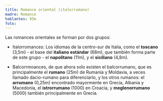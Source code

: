```yaml
---
title: Romance oriental (italorrumano)
madre: Romance
hablantes: 95m
foto: 
---
```


Las romances orientales se forman por dos grupos:

* Italorromances: Los idiomas de la centro-sur de Italia, como el **toscano** (3,5m) - el base del **italiano estándar** (68m), que también forma parte de este grupo - el **napolitano** (11m), y el **siciliano** (4,8m).

* Balcorrmoances, de que ahora solo existen el balcorrumano, que es principalmente el **rumano** (25m) de Rumanía y Moldavia, a veces llamado dacio-rumano para diferenciarlo, y los otros rumanos: el **arrumano** (0,25m) encontrado mayormente en Grecia, Albania y Macedonia, el **istrorrumano** (1000) en Croacia, y **meglenorrumano** (5000) también principalmente en Grecia.